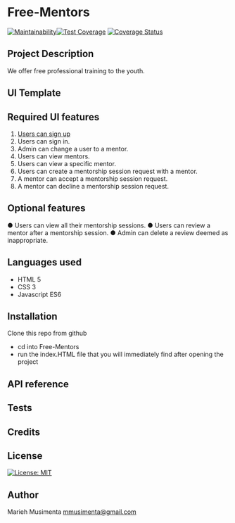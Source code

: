 # Free-Mentors
[![Maintainability](https://api.codeclimate.com/v1/badges/86bbfd6fc9abdd1ab411/maintainability)](https://codeclimate.com/github/marieblessed/Free-Mentors/maintainability)[![Test Coverage](https://api.codeclimate.com/v1/badges/86bbfd6fc9abdd1ab411/test_coverage)](https://codeclimate.com/github/marieblessed/Free-Mentors/test_coverage) [![Coverage Status](https://coveralls.io/repos/github/marieblessed/Free-Mentors/badge.svg?branch=develop)](https://coveralls.io/github/marieblessed/Free-Mentors?branch=develop)

## Project Description
We offer free professional training to the youth.

## UI Template

## Required  UI features
1. [Users can sign up]()
2. Users can sign in.
3. Admin can change a user to a mentor.
4. Users can view mentors.
5. Users can view a specific mentor.
6. Users can create a mentorship session request with a mentor.
7. A mentor can accept a mentorship session request.
8. A mentor can decline a mentorship session request.

## Optional features 
● Users can view all their mentorship sessions.
● Users can review a mentor after a mentorship session.
● Admin can delete a review deemed as inappropriate.

## Languages used
- HTML 5
- CSS 3
- Javascript ES6

## Installation 
Clone this repo from github 
- cd into Free-Mentors
- run the index.HTML file that you will immediately find after opening the project

## API reference


## Tests

## Credits



## License
[![License: MIT](https://img.shields.io/badge/License-MIT-yellow.svg)](https://opensource.org/licenses/MIT)

## Author
Marieh Musimenta
mmusimenta@gmail.com

